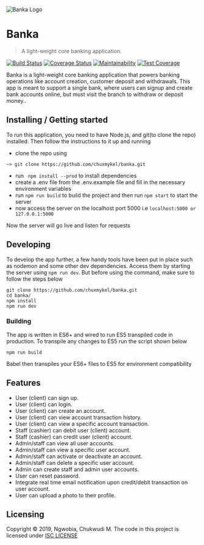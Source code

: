 ![Banka Logo](https://i.ibb.co/zJ9ZntW/banka.png)

# Banka
> A light-weight core banking application.

[![Build Status](https://travis-ci.com/chuxmykel/banka.svg?branch=develop)](https://travis-ci.com/chuxmykel/banka)  [![Coverage Status](https://coveralls.io/repos/github/chuxmykel/banka/badge.svg?branch=develop)](https://coveralls.io/github/chuxmykel/banka?branch=develop)  [![Maintainability](https://api.codeclimate.com/v1/badges/838e50eb0364e57aebf6/maintainability)](https://codeclimate.com/github/chuxmykel/banka/maintainability)  [![Test Coverage](https://api.codeclimate.com/v1/badges/838e50eb0364e57aebf6/test_coverage)](https://codeclimate.com/github/chuxmykel/banka/test_coverage)

Banka is a light-weight core banking application that powers banking operations like account
creation, customer deposit and withdrawals. This app is meant to support a single bank, where
users can signup and create bank accounts online, but must visit the branch to withdraw or
deposit money..

## Installing / Getting started

To run this application, you need to have Node.js, and git(to clone the repo) installed. Then follow the instructions to
it up and running

- clone the repo using 
```shell
~> git clone https://github.com/chuxmykel/banka.git
```
- run ``` npm install --prod``` to install dependencies
- create a .env file from the .env.example file and fill in the necessary environment variables
- run ``` npm run build ``` to build the project and then run ``` npm start ``` to start the server
- now access the server on the localhost port 5000 i.e ``` localhost:5000 or 127.0.0.1:5000 ```

Now the server will go live and listen for requests

## Developing

To develop the app further, a few handy tools have been put in place such as nodemon and some other dev dependencies.
Access them by starting the server using ```npm run dev```. But before using the command, make sure to follow the steps below

```shell
git clone https://github.com/chuxmykel/banka.git
cd banka/
npm install
npm run dev
```

### Building

The app is written in ES6+ and wired to run ES5 transpiled code in production. To transpile any changes to ES5 run the script shown below

```shell
npm run build
```

Babel then transpiles your ES6+ files to ES5 for environment compatibility


## Features

* User (client) can sign up.
* User (client) can login.
* User (client) can create an account.
* User (client) can view account transaction history.
* User (client) can view a specific account transaction.
* Staff (cashier) can debit user (client) account.
* Staff (cashier) can credit user (client) account.
* Admin/staff can view all user accounts.
* Admin/staff can view a specific user account.
* Admin/staff can activate or deactivate an account.
* Admin/staff can delete a specific user account.
* Admin can create staff and admin user accounts.
* User can reset password.
* Integrate real time email notification upon credit/debit transaction on user account.
* User can upload a photo to their profile.


## Licensing

Copyright &copy; 2019, Ngwobia, Chukwudi M.
The code in this project is licensed under [ISC LICENSE](https://github.com/chuxmykel/banka/blob/develop/LICENSE)
